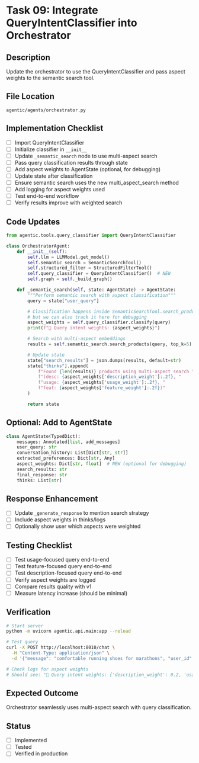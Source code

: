 # Task 09: Integrate QueryIntentClassifier into Orchestrator

## Description
Update the orchestrator to use the QueryIntentClassifier and pass aspect weights to the semantic search tool.

## File Location
`agentic/agents/orchestrator.py`

## Implementation Checklist

- [ ] Import QueryIntentClassifier
- [ ] Initialize classifier in `__init__`
- [ ] Update `_semantic_search` node to use multi-aspect search
- [ ] Pass query classification results through state
- [ ] Add aspect weights to AgentState (optional, for debugging)
- [ ] Update state after classification
- [ ] Ensure semantic search uses the new multi_aspect_search method
- [ ] Add logging for aspect weights used
- [ ] Test end-to-end workflow
- [ ] Verify results improve with weighted search

## Code Updates
```python
from agentic.tools.query_classifier import QueryIntentClassifier

class OrchestratorAgent:
    def __init__(self):
        self.llm = LLMModel.get_model()
        self.semantic_search = SemanticSearchTool()
        self.structured_filter = StructuredFilterTool()
        self.query_classifier = QueryIntentClassifier()  # NEW
        self.graph = self._build_graph()

    def _semantic_search(self, state: AgentState) -> AgentState:
        """Perform semantic search with aspect classification"""
        query = state["user_query"]

        # Classification happens inside SemanticSearchTool.search_products()
        # but we can also track it here for debugging
        aspect_weights = self.query_classifier.classify(query)
        print(f"🎯 Query intent weights: {aspect_weights}")

        # Search with multi-aspect embeddings
        results = self.semantic_search.search_products(query, top_k=5)

        # Update state
        state["search_results"] = json.dumps(results, default=str)
        state["thinks"].append(
            f"Found {len(results)} products using multi-aspect search "
            f"(desc: {aspect_weights['description_weight']:.2f}, "
            f"usage: {aspect_weights['usage_weight']:.2f}, "
            f"feat: {aspect_weights['feature_weight']:.2f})"
        )

        return state
```

## Optional: Add to AgentState
```python
class AgentState(TypedDict):
    messages: Annotated[list, add_messages]
    user_query: str
    conversation_history: List[Dict[str, str]]
    extracted_preferences: Dict[str, Any]
    aspect_weights: Dict[str, float]  # NEW (optional for debugging)
    search_results: str
    final_response: str
    thinks: List[str]
```

## Response Enhancement
- [ ] Update `_generate_response` to mention search strategy
- [ ] Include aspect weights in thinks/logs
- [ ] Optionally show user which aspects were weighted

## Testing Checklist
- [ ] Test usage-focused query end-to-end
- [ ] Test feature-focused query end-to-end
- [ ] Test description-focused query end-to-end
- [ ] Verify aspect weights are logged
- [ ] Compare results quality with v1
- [ ] Measure latency increase (should be minimal)

## Verification
```bash
# Start server
python -m uvicorn agentic.api.main:app --reload

# Test query
curl -X POST http://localhost:8010/chat \
  -H "Content-Type: application/json" \
  -d '{"message": "comfortable running shoes for marathons", "user_id": 1}'

# Check logs for aspect weights
# Should see: "🎯 Query intent weights: {'description_weight': 0.2, 'usage_weight': 0.6, 'feature_weight': 0.2}"
```

## Expected Outcome
Orchestrator seamlessly uses multi-aspect search with query classification.

## Status
- [ ] Implemented
- [ ] Tested
- [ ] Verified in production
